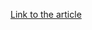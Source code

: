 [Link to the article](https://www.akamai.com/blog/security/2024/nov/secret-to-reducing-compliance-risk-financial-services-visibility)

